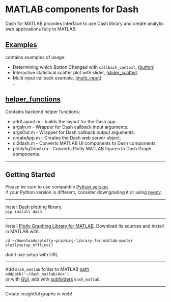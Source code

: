 # MATLAB components for Dash    
Dash for MATLAB provides interface to use Dash library and create analytic web applications fully in MATLAB.
## [Examples](https://github.com/plotly/dash_matlab/tree/main/Examples)
contains examples of usage:
- Determining which Button Changed with `callback_context`, ([button](https://github.com/plotly/dash_matlab/tree/main/Examples/button))
- Interactive statistical scatter plot with slider, ([slider_scatter](https://github.com/plotly/dash_matlab/tree/main/Examples/slider_scatter))  
- Multi input callback example, ([multi_input](https://github.com/plotly/dash_matlab/tree/main/Examples/multi_input))  
...
## [helper_functions](https://github.com/plotly/dash_matlab/tree/main/helper_functions)
Contains backend helper functions:  
- addLayout.m - builds the layout for the Dash app.  
- argsIn.m - Wrapper for Dash callback input arguments.  
- argsOut.m - Wrapper for Dash callback output arguments.  
- createApp.m - Creates the Dash web server object.  
- ui2dash.m - Converts MATLAB UI components to Dash components.  
- plotlyfig2dash.m - Converts Plotly MATLAB figures to Dash Graph components.  
____
## Getting Started
Please be sure to use compatible [Python version](https://www.mathworks.com/content/dam/mathworks/mathworks-dot-com/support/sysreq/files/python-compatibility.pdf).  
if your Python version is different, consider downgrading it or using [pyenv]( https://github.com/pyenv/pyenv  ).
____
Install [Dash](https://github.com/plotly/dash) plotting library.  
`pip install dash`  
____
Install [Plotly Graphing Library for MATLAB](https://plotly.com/matlab/getting-started/).
Download its sources and install in MATLAB with:  
```
cd ~/Downloads/plotly-graphing-library-for-matlab-master  
plotlysetup_offline()
```  
don't use setup with URL 
____
Add `dash_matlab` folder to MATLAB [path](https://www.mathworks.com/help/matlab/ref/addpath.html)  
`addpath('~/dash_matlab/Aux')`  
or with [GUI](https://ibb.co/HYgsPGL), add with [subfolders](https://ibb.co/tCgv3rC) `dash_matlab`:    

____
Create insightful graphs in web!


